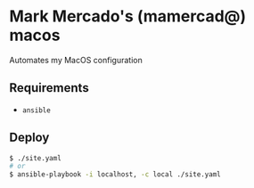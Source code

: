 # Mark Mercado's (mamercad@) macos

Automates my MacOS configuration

## Requirements

* `ansible`

## Deploy

```bash
$ ./site.yaml
# or
$ ansible-playbook -i localhost, -c local ./site.yaml
```
